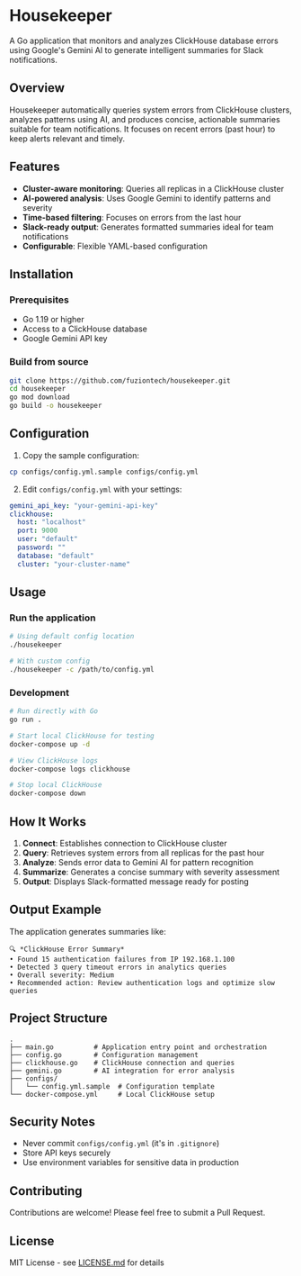 # Housekeeper

A Go application that monitors and analyzes ClickHouse database errors using Google's Gemini AI to generate intelligent summaries for Slack notifications.

## Overview

Housekeeper automatically queries system errors from ClickHouse clusters, analyzes patterns using AI, and produces concise, actionable summaries suitable for team notifications. It focuses on recent errors (past hour) to keep alerts relevant and timely.

## Features

- **Cluster-aware monitoring**: Queries all replicas in a ClickHouse cluster
- **AI-powered analysis**: Uses Google Gemini to identify patterns and severity
- **Time-based filtering**: Focuses on errors from the last hour
- **Slack-ready output**: Generates formatted summaries ideal for team notifications
- **Configurable**: Flexible YAML-based configuration

## Installation

### Prerequisites

- Go 1.19 or higher
- Access to a ClickHouse database
- Google Gemini API key

### Build from source

```bash
git clone https://github.com/fuziontech/housekeeper.git
cd housekeeper
go mod download
go build -o housekeeper
```

## Configuration

1. Copy the sample configuration:
```bash
cp configs/config.yml.sample configs/config.yml
```

2. Edit `configs/config.yml` with your settings:
```yaml
gemini_api_key: "your-gemini-api-key"
clickhouse:
  host: "localhost"
  port: 9000
  user: "default"
  password: ""
  database: "default"
  cluster: "your-cluster-name"
```

## Usage

### Run the application

```bash
# Using default config location
./housekeeper

# With custom config
./housekeeper -c /path/to/config.yml
```

### Development

```bash
# Run directly with Go
go run .

# Start local ClickHouse for testing
docker-compose up -d

# View ClickHouse logs
docker-compose logs clickhouse

# Stop local ClickHouse
docker-compose down
```

## How It Works

1. **Connect**: Establishes connection to ClickHouse cluster
2. **Query**: Retrieves system errors from all replicas for the past hour
3. **Analyze**: Sends error data to Gemini AI for pattern recognition
4. **Summarize**: Generates a concise summary with severity assessment
5. **Output**: Displays Slack-formatted message ready for posting

## Output Example

The application generates summaries like:

```
🔍 *ClickHouse Error Summary*
• Found 15 authentication failures from IP 192.168.1.100
• Detected 3 query timeout errors in analytics queries
• Overall severity: Medium
• Recommended action: Review authentication logs and optimize slow queries
```

## Project Structure

```
.
├── main.go          # Application entry point and orchestration
├── config.go        # Configuration management
├── clickhouse.go    # ClickHouse connection and queries
├── gemini.go        # AI integration for error analysis
├── configs/
│   └── config.yml.sample  # Configuration template
└── docker-compose.yml     # Local ClickHouse setup
```

## Security Notes

- Never commit `configs/config.yml` (it's in `.gitignore`)
- Store API keys securely
- Use environment variables for sensitive data in production

## Contributing

Contributions are welcome! Please feel free to submit a Pull Request.

## License

MIT License - see [LICENSE.md](LICENSE.md) for details
